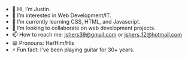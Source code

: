 - 👋 Hi, I’m Justin.
- 👀 I’m interested in Web Development/IT.
- 🌱 I’m currently learning CSS, HTML, and Javascript.
- 💞️ I’m looking to collaborate on web development projects.
- 📫 How to reach me: jshers39@gmail.com or jshers_12@hotmail.com
- 😄 Pronouns: He/Him/His
- ⚡ Fun fact: I've been playing guitar for 30+ years.

<!---
DonAugustine/DonAugustine is a ✨ special ✨ repository because its `README.md` (this file) appears on your GitHub profile.
You can click the Preview link to take a look at your changes.
--->
